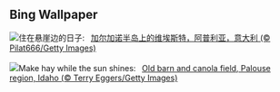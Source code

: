 ## Bing Wallpaper
![](https://www.bing.com/th?id=OHR.ViesteItaly_ZH-CN6693499674_UHD.jpg&w=1000)住在悬崖边的日子:&nbsp;&ensp;[加尔加诺半岛上的维埃斯特，阿普利亚，意大利 (© Pilat666/Getty Images)](https://www.bing.com/th?id=OHR.ViesteItaly_ZH-CN6693499674_UHD.jpg)
<br><br/>
![](https://www.bing.com/th?id=OHR.IdahoBarn_EN-US0098074838_UHD.jpg&w=1000)Make hay while the sun shines:&nbsp;&ensp;[Old barn and canola field, Palouse region, Idaho (© Terry Eggers/Getty Images)](https://www.bing.com/th?id=OHR.IdahoBarn_EN-US0098074838_UHD.jpg)
<br><br/>
